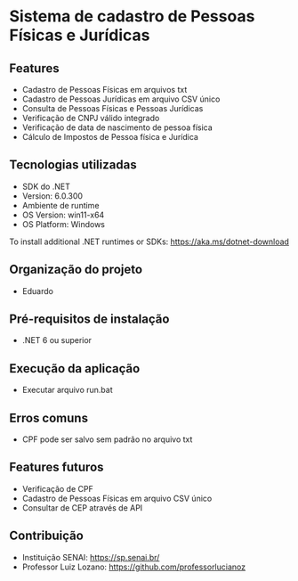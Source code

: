 # Sistema de cadastro de Pessoas Físicas e Jurídicas
## Features
- Cadastro de Pessoas Físicas em arquivos txt
- Cadastro de Pessoas Jurídicas em arquivo CSV único
- Consulta de Pessoas Físicas e Pessoas Jurídicas
- Verificação de CNPJ válido integrado
- Verificação de data de nascimento de pessoa física
- Cálculo de Impostos de Pessoa física e Jurídica

## Tecnologias utilizadas
- SDK do .NET
- Version:   6.0.300
- Ambiente de runtime
- OS Version:  win11-x64
- OS Platform: Windows

To install additional .NET runtimes or SDKs: https://aka.ms/dotnet-download

## Organização do projeto
- Eduardo

## Pré-requisitos de instalação
- .NET 6 ou superior

## Execução da aplicação
- Executar arquivo run.bat

## Erros comuns
 - CPF pode ser salvo sem padrão no arquivo txt
 
## Features futuros
- Verificação de CPF
- Cadastro de Pessoas Físicas em arquivo CSV único
- Consultar de CEP através de API

## Contribuição
- Instituição SENAI: https://sp.senai.br/
- Professor Luiz Lozano: https://github.com/professorlucianoz

